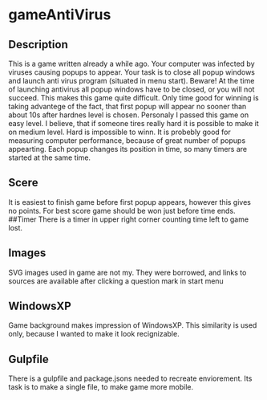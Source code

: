 # gameAntiVirus
## Description
This is a game written already a while ago. Your computer was infected by viruses causing popups to appear. Your task is to close all popup windows and launch anti virus program (situated in menu start). Beware! At the time of launching antivirus all popup windows have to be closed, or you will not succeed. This makes this game quite difficult. Only time good for winning is taking advantege of the fact, that first popup will appear no sooner than about 10s after hardnes level is chosen.
Personaly I passed this game on easy level. I believe, that if someone tires really hard it is possible to make it on medium level. Hard is impossible to winn. It is probebly good for measuring computer performance, because of great number of popups appearting. Each popup changes its position in time, so many timers are started at the same time.
## Scere
It is easiest to finish game before first popup appears, however this gives no points. For best score game should be won just before time ends.
##Timer
There is a timer in upper right corner counting time left to game lost.
## Images
SVG images used in game are not my. They were borrowed, and links to sources are available after clicking a question mark in start menu
## WindowsXP
Game background makes impression of WindowsXP. This similarity is used only, because I wanted to make it look recignizable.
## Gulpfile
There is a gulpfile and package.jsons needed to recreate enviorement. Its task is to make a single file, to make game more mobile.

